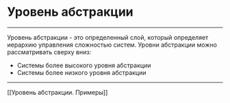 # Уровень абстракции

---

Уровень абстракции - это определенный слой, который определяет иерархию управления сложностью систем. Уровни абстракции можно рассматривать сверху вниз:
- Системы более высокого уровня абстракции
- Системы более низкого уровня абстракции

---

[[Уровень абстракции. Примеры]]